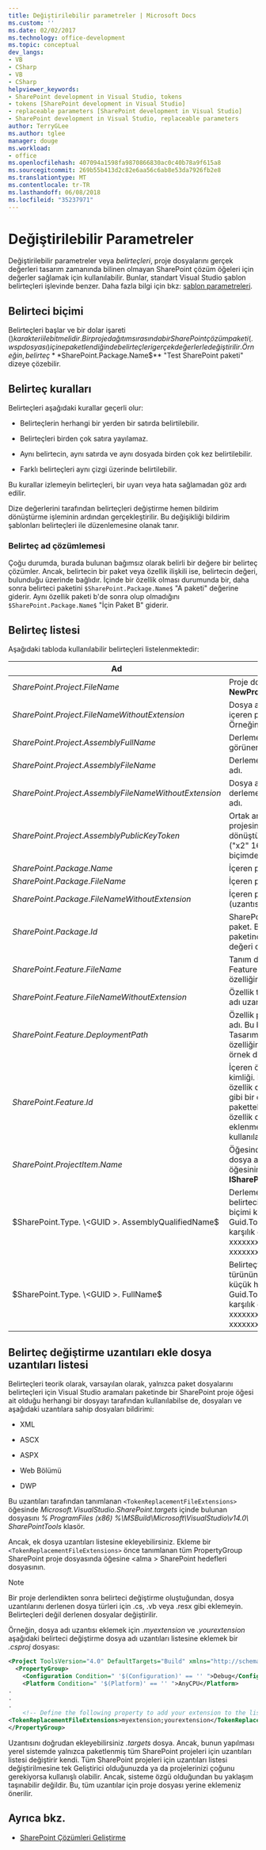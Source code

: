 ```yaml
---
title: Değiştirilebilir parametreler | Microsoft Docs
ms.custom: ''
ms.date: 02/02/2017
ms.technology: office-development
ms.topic: conceptual
dev_langs:
- VB
- CSharp
- VB
- CSharp
helpviewer_keywords:
- SharePoint development in Visual Studio, tokens
- tokens [SharePoint development in Visual Studio]
- replaceable parameters [SharePoint development in Visual Studio]
- SharePoint development in Visual Studio, replaceable parameters
author: TerryGLee
ms.author: tglee
manager: douge
ms.workload:
- office
ms.openlocfilehash: 407094a1598fa9870866830ac0c40b78a9f615a8
ms.sourcegitcommit: 269b55b413d2c82e6aa56c6ab8e53da7926fb2e8
ms.translationtype: MT
ms.contentlocale: tr-TR
ms.lasthandoff: 06/08/2018
ms.locfileid: "35237971"
---
```

# <a name="replaceable-parameters"></a>Değiştirilebilir Parametreler

Değiştirilebilir parametreler veya *belirteçleri*, proje dosyalarını gerçek değerleri tasarım zamanında bilinen olmayan SharePoint çözüm öğeleri için değerler sağlamak için kullanılabilir. Bunlar, standart Visual Studio şablon belirteçleri işlevinde benzer. Daha fazla bilgi için bkz: [şablon parametreleri](../ide/template-parameters.md).

## <a name="token-format"></a>Belirteci biçimi

Belirteçleri başlar ve bir dolar işareti ($) karakteri ile bitmelidir. Bir proje dağıtım sırasında bir SharePoint çözüm paketi (.wsp dosyası) içine paketlendiğinde belirteçleri gerçek değerlerle değiştirilir. Örneğin, belirteç **$SharePoint.Package.Name$** "Test SharePoint paketi" dizeye çözebilir.

## <a name="token-rules"></a>Belirteç kuralları

Belirteçleri aşağıdaki kurallar geçerli olur:

- Belirteçlerin herhangi bir yerden bir satırda belirtilebilir.

- Belirteçleri birden çok satıra yayılamaz.

- Aynı belirtecin, aynı satırda ve aynı dosyada birden çok kez belirtilebilir.

- Farklı belirteçleri aynı çizgi üzerinde belirtilebilir.

Bu kurallar izlemeyin belirteçleri, bir uyarı veya hata sağlamadan göz ardı edilir.

Dize değerlerini tarafından belirteçleri değiştirme hemen bildirim dönüştürme işleminin ardından gerçekleştirilir. Bu değişikliği bildirim şablonları belirteçleri ile düzenlemesine olanak tanır.

### <a name="token-name-resolution"></a>Belirteç ad çözümlemesi

Çoğu durumda, burada bulunan bağımsız olarak belirli bir değere bir belirteç çözümler. Ancak, belirtecin bir paket veya özellik ilişkili ise, belirtecin değeri, bulunduğu üzerinde bağlıdır. İçinde bir özellik olması durumunda bir, daha sonra belirteci paketini `$SharePoint.Package.Name$` "A paketi" değerine giderir. Aynı özellik paketi b'de sonra olup olmadığını `$SharePoint.Package.Name$` "İçin Paket B" giderir.

## <a name="tokens-list"></a>Belirteç listesi

Aşağıdaki tabloda kullanılabilir belirteçleri listelenmektedir:

|Ad|Açıklama|
|----------|-----------------|
|$SharePoint.Project.FileName$|Proje dosyası, gibi içeren adı **NewProj.csproj**.|
|$SharePoint.Project.FileNameWithoutExtension$|Dosya adı uzantısı olmadan içeren proje dosyasının adı. Örneğin, **NewProj**.|
|$SharePoint.Project.AssemblyFullName$|Derleme çıktı içeren proje görünen adını (tanımlayıcı ad).|
|$SharePoint.Project.AssemblyFileName$|Derleme çıktı içeren projesinin adı.|
|$SharePoint.Project.AssemblyFileNameWithoutExtension$|Dosya adı uzantısı olmadan derleme çıktı içeren projesinin adı.|
|$SharePoint.Project.AssemblyPublicKeyToken$|Ortak anahtar belirteci içeren projesinin bir dizeye dönüştürülür derleme çıktı. ("x2" 16 karakter onaltılık biçimde.)|
|$SharePoint.Package.Name$|İçeren paketin adı.|
|$SharePoint.Package.FileName$|İçeren paket tanım dosyası adı.|
|$SharePoint.Package.FileNameWithoutExtension$|İçeren paket tanım dosyası adı (uzantısı olmadan).|
|$SharePoint.Package.Id$|SharePoint kimliği içeren paket. Bir özellik birden fazla paketinde kullanılırsa, bu değeri değişir.|
|$SharePoint.Feature.FileName$|Tanım dosyası Feature1.feature gibi içeren özelliğinin adı.|
|$SharePoint.Feature.FileNameWithoutExtension$|Özellik tanım dosyası, dosya adı uzantısı olmadan adı.|
|$SharePoint.Feature.DeploymentPath$|Özellik paketi içeren klasörün adı. Bu belirteç özelliği Tasarımcısı'nda "Dağıtım yolu" özelliğine karşılık gelir. Bir örnek değer **Project1_Feature**.|
|$SharePoint.Feature.Id$|İçeren özellik SharePoint kimliği. Bu belirteç ile tüm özellik düzeyinde belirteçleri gibi bir özelliği aracılığıyla bir paketteki dahil ve doğrudan bir özellik dışında bir paket için eklenmedi dosyaları tarafından kullanılabilir.|
|$SharePoint.ProjectItem.Name$|Öğesinden alınan olarak (kendi dosya adı değil), proje öğesinin adı **ISharePointProjectItem.Name**.|
|$SharePoint.Type. \<GUID >. AssemblyQualifiedName$|Derleme nitelenmiş adı GUID belirtecin eşleşen türü. GUID biçimi küçük harf ve Guid.ToString("D") biçimine karşılık gelir (diğer bir deyişle, xxxxxxxx-xxxx-xxxx-xxxx-xxxxxxxxxxxx).|
|$SharePoint.Type. \<GUID >. FullName$|Belirteçte GUID eşleşen türünün tam adı. GUID biçimi küçük harf ve Guid.ToString("D") biçimine karşılık gelir (diğer bir deyişle, xxxxxxxx-xxxx-xxxx-xxxx-xxxxxxxxxxxx).|

## <a name="add-extensions-to-the-token-replacement-file-extensions-list"></a>Belirteç değiştirme uzantıları ekle dosya uzantıları listesi

Belirteçleri teorik olarak, varsayılan olarak, yalnızca paket dosyalarını belirteçleri için Visual Studio aramaları paketinde bir SharePoint proje öğesi ait olduğu herhangi bir dosyayı tarafından kullanılabilse de, dosyaları ve aşağıdaki uzantılara sahip dosyaları bildirimi:

- XML

- ASCX

- ASPX

- Web Bölümü

- DWP

Bu uzantıları tarafından tanımlanan `<TokenReplacementFileExtensions>` öğesinde *Microsoft.VisualStudio.SharePoint.targets* içinde bulunan dosyasını *% ProgramFiles (x86) %\MSBuild\Microsoft\VisualStudio\v14.0\ SharePointTools* klasör.

Ancak, ek dosya uzantıları listesine ekleyebilirsiniz. Ekleme bir `<TokenReplacementFileExtensions>` önce tanımlanan tüm PropertyGroup SharePoint proje dosyasında öğesine \<alma > SharePoint hedefleri dosyasının.

> [!NOTE]
> Bir proje derlendikten sonra belirteci değiştirme oluştuğundan, dosya uzantılarını derlenen dosya türleri için .cs, .vb veya .resx gibi eklemeyin. Belirteçleri değil derlenen dosyalar değiştirilir.

Örneğin, dosya adı uzantısı eklemek için *.myextension* ve *.yourextension* aşağıdaki belirteci değiştirme dosya adı uzantıları listesine eklemek bir *.csproj* dosyası:

```xml
<Project ToolsVersion="4.0" DefaultTargets="Build" xmlns="http://schemas.microsoft.com/developer/msbuild/2003">
  <PropertyGroup>
    <Configuration Condition=" '$(Configuration)' == '' ">Debug</Configuration>
    <Platform Condition=" '$(Platform)' == '' ">AnyCPU</Platform>
.
.
.
    <!-- Define the following property to add your extension to the list of token replacement file extensions.  -->
<TokenReplacementFileExtensions>myextension;yourextension</TokenReplacementFileExtensions>
</PropertyGroup>
```

Uzantısını doğrudan ekleyebilirsiniz *.targets* dosya. Ancak, bunun yapılması yerel sistemde yalnızca paketlenmiş tüm SharePoint projeleri için uzantıları listesi değiştirir kendi. Tüm SharePoint projeleri için uzantıları listesi değiştirilmesine tek Geliştirici olduğunuzda ya da projelerinizi çoğunu gerekiyorsa kullanışlı olabilir. Ancak, sisteme özgü olduğundan bu yaklaşım taşınabilir değildir. Bu, tüm uzantılar için proje dosyası yerine eklemeniz önerilir.

## <a name="see-also"></a>Ayrıca bkz.

- [SharePoint Çözümleri Geliştirme](../sharepoint/developing-sharepoint-solutions.md)